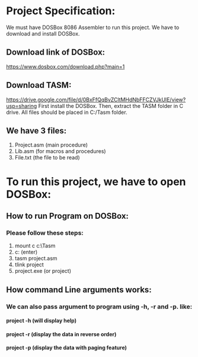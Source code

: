 # Project Specification:
We must have DOSBox 8086 Assembler to run this project.
We have to download and install DOSBox.
## Download link of DOSBox:
https://www.dosbox.com/download.php?main=1
## Download TASM:
https://drive.google.com/file/d/0BxFfQqBvZCltMHdNbFFCZVJkUlE/view?usp=sharing
First install the DOSBox.
Then, extract the TASM folder in C drive.
All files should be placed in C:/Tasm folder.
## We have 3 files:
1.	Project.asm 	(main procedure)
2.	Lib.asm		(for macros and procedures)
3.	File.txt		(the file to be read)

# To run this project, we have to open DOSBox:
## How to run Program on DOSBox:
### Please follow these steps:
1.	mount c c:\Tasm
2.	c: (enter)
3.	tasm project.asm
4.	tlink project
5.	project.exe (or project)

## How command Line arguments works:
### We can also pass argument to program using -h, -r and -p. like:
#### project -h (will display help)
#### project -r (display the data in reverse order)
#### project -p (display the data with paging feature)
